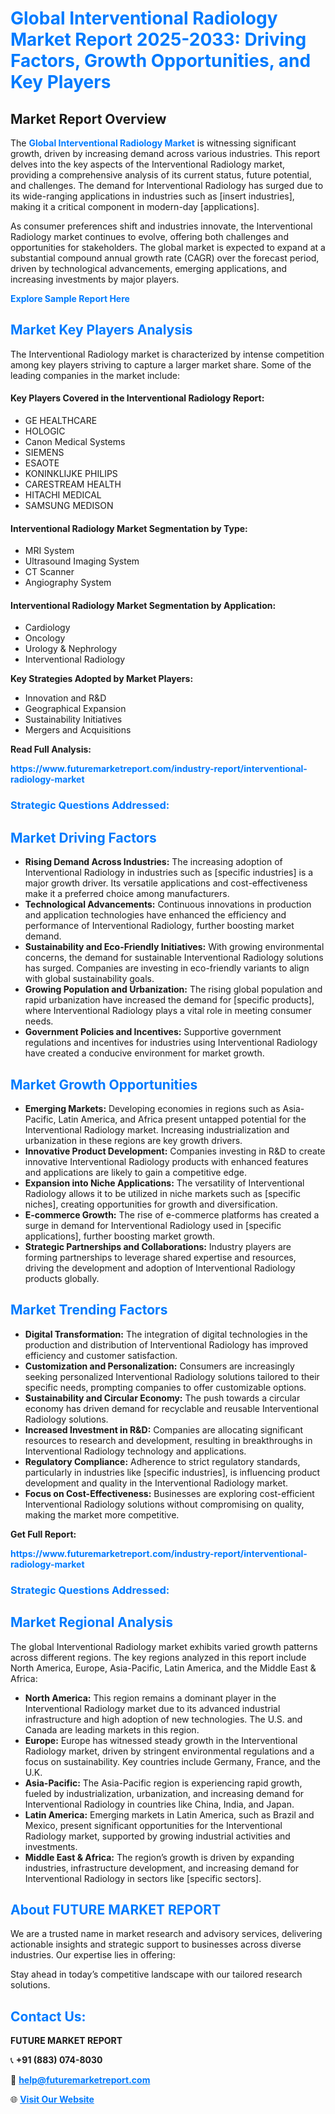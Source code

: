 <h1 style="color: #007BFF;">Global Interventional Radiology Market Report 2025-2033: Driving Factors, Growth Opportunities, and Key Players</h1>

<section id="overview">
<h2>Market Report Overview</h2>
<p>The <a href="https://www.futuremarketreport.com/industry-report/interventional-radiology-market" style="color: #007BFF; text-decoration: none;"><strong>Global Interventional Radiology Market</strong></a> is witnessing significant growth, driven by increasing demand across various industries. This report delves into the key aspects of the Interventional Radiology market, providing a comprehensive analysis of its current status, future potential, and challenges. The demand for Interventional Radiology has surged due to its wide-ranging applications in industries such as [insert industries], making it a critical component in modern-day [applications].</p>
<p>As consumer preferences shift and industries innovate, the Interventional Radiology market continues to evolve, offering both challenges and opportunities for stakeholders. The global market is expected to expand at a substantial compound annual growth rate (CAGR) over the forecast period, driven by technological advancements, emerging applications, and increasing investments by major players.</p>
</section>

<section id="overview">
<p><a href="https://www.futuremarketreport.com/request-sample/reportId=122432" style="color: #007BFF; text-decoration: none;"><strong>Explore Sample Report Here</strong></a></p>
</section>

<section id="key-players">
<h2 style="color: #007BFF;">Market Key Players Analysis</h2>
<p>The Interventional Radiology market is characterized by intense competition among key players striving to capture a larger market share. Some of the leading companies in the market include:</p>
<h4>Key Players Covered in the Interventional Radiology Report:</h4>
<ul><li>GE HEALTHCARE</li><li>HOLOGIC</li><li>Canon Medical Systems</li><li>SIEMENS</li><li>ESAOTE</li><li>KONINKLIJKE PHILIPS</li><li>CARESTREAM HEALTH</li><li>HITACHI MEDICAL</li><li>SAMSUNG MEDISON</li></ul>
<h4>Interventional Radiology Market Segmentation by Type:</h4>
<ul><li>MRI System</li><li>Ultrasound Imaging System</li><li>CT Scanner</li><li>Angiography System</li></ul>

<h4>Interventional Radiology Market Segmentation by Application:</h4>
<ul><li>Cardiology</li><li>Oncology</li><li>Urology &amp; Nephrology</li><li>Interventional Radiology</li></ul>
<p><strong>Key Strategies Adopted by Market Players:</strong></p>
<ul>
<li>Innovation and R&D</li>
<li>Geographical Expansion</li>
<li>Sustainability Initiatives</li>
<li>Mergers and Acquisitions</li>
</ul>
</section>

<section>
<p><strong>Read Full Analysis: </strong></p><a href="https://www.futuremarketreport.com/industry-report/interventional-radiology-market" style="color: #007BFF; text-decoration: none;"><strong>https://www.futuremarketreport.com/industry-report/interventional-radiology-market</strong></a>
<h3 style="color: #007BFF;">Strategic Questions Addressed:</h3>
</section>

<section id="driving-factors">
<h2 style="color: #007BFF;">Market Driving Factors</h2>
<ul>
<li><strong>Rising Demand Across Industries:</strong> The increasing adoption of Interventional Radiology in industries such as [specific industries] is a major growth driver. Its versatile applications and cost-effectiveness make it a preferred choice among manufacturers.</li>
<li><strong>Technological Advancements:</strong> Continuous innovations in production and application technologies have enhanced the efficiency and performance of Interventional Radiology, further boosting market demand.</li>
<li><strong>Sustainability and Eco-Friendly Initiatives:</strong> With growing environmental concerns, the demand for sustainable Interventional Radiology solutions has surged. Companies are investing in eco-friendly variants to align with global sustainability goals.</li>
<li><strong>Growing Population and Urbanization:</strong> The rising global population and rapid urbanization have increased the demand for [specific products], where Interventional Radiology plays a vital role in meeting consumer needs.</li>
<li><strong>Government Policies and Incentives:</strong> Supportive government regulations and incentives for industries using Interventional Radiology have created a conducive environment for market growth.</li>
</ul>
</section>

<section id="growth-opportunities">
<h2 style="color: #007BFF;">Market Growth Opportunities</h2>
<ul>
<li><strong>Emerging Markets:</strong> Developing economies in regions such as Asia-Pacific, Latin America, and Africa present untapped potential for the Interventional Radiology market. Increasing industrialization and urbanization in these regions are key growth drivers.</li>
<li><strong>Innovative Product Development:</strong> Companies investing in R&D to create innovative Interventional Radiology products with enhanced features and applications are likely to gain a competitive edge.</li>
<li><strong>Expansion into Niche Applications:</strong> The versatility of Interventional Radiology allows it to be utilized in niche markets such as [specific niches], creating opportunities for growth and diversification.</li>
<li><strong>E-commerce Growth:</strong> The rise of e-commerce platforms has created a surge in demand for Interventional Radiology used in [specific applications], further boosting market growth.</li>
<li><strong>Strategic Partnerships and Collaborations:</strong> Industry players are forming partnerships to leverage shared expertise and resources, driving the development and adoption of Interventional Radiology products globally.</li>
</ul>
</section>

<section id="trending-factors">
<h2 style="color: #007BFF;">Market Trending Factors</h2>
<ul>
<li><strong>Digital Transformation:</strong> The integration of digital technologies in the production and distribution of Interventional Radiology has improved efficiency and customer satisfaction.</li>
<li><strong>Customization and Personalization:</strong> Consumers are increasingly seeking personalized Interventional Radiology solutions tailored to their specific needs, prompting companies to offer customizable options.</li>
<li><strong>Sustainability and Circular Economy:</strong> The push towards a circular economy has driven demand for recyclable and reusable Interventional Radiology solutions.</li>
<li><strong>Increased Investment in R&D:</strong> Companies are allocating significant resources to research and development, resulting in breakthroughs in Interventional Radiology technology and applications.</li>
<li><strong>Regulatory Compliance:</strong> Adherence to strict regulatory standards, particularly in industries like [specific industries], is influencing product development and quality in the Interventional Radiology market.</li>
<li><strong>Focus on Cost-Effectiveness:</strong> Businesses are exploring cost-efficient Interventional Radiology solutions without compromising on quality, making the market more competitive.</li>
</ul>
</section>

<section>
<p><strong>Get Full Report: </strong></p><a href="https://www.futuremarketreport.com/industry-report/interventional-radiology-market" style="color: #007BFF; text-decoration: none;"><strong>https://www.futuremarketreport.com/industry-report/interventional-radiology-market</strong></a>
<h3 style="color: #007BFF;">Strategic Questions Addressed:</h3>
</section>


<section id="regional-analysis">
<h2 style="color: #007BFF;">Market Regional Analysis</h2>
<p>The global Interventional Radiology market exhibits varied growth patterns across different regions. The key regions analyzed in this report include North America, Europe, Asia-Pacific, Latin America, and the Middle East & Africa:</p>
<ul>
<li><strong>North America:</strong> This region remains a dominant player in the Interventional Radiology market due to its advanced industrial infrastructure and high adoption of new technologies. The U.S. and Canada are leading markets in this region.</li>
<li><strong>Europe:</strong> Europe has witnessed steady growth in the Interventional Radiology market, driven by stringent environmental regulations and a focus on sustainability. Key countries include Germany, France, and the U.K.</li>
<li><strong>Asia-Pacific:</strong> The Asia-Pacific region is experiencing rapid growth, fueled by industrialization, urbanization, and increasing demand for Interventional Radiology in countries like China, India, and Japan.</li>
<li><strong>Latin America:</strong> Emerging markets in Latin America, such as Brazil and Mexico, present significant opportunities for the Interventional Radiology market, supported by growing industrial activities and investments.</li>
<li><strong>Middle East & Africa:</strong> The region’s growth is driven by expanding industries, infrastructure development, and increasing demand for Interventional Radiology in sectors like [specific sectors].</li>
</ul>
</section>

<footer>
<h2 style="color: #007BFF;">About FUTURE MARKET REPORT</h2>
<p>We are a trusted name in market research and advisory services, delivering actionable insights and strategic support to businesses across diverse industries. Our expertise lies in offering:</p>

<p>Stay ahead in today’s competitive landscape with our tailored research solutions.</p>

<h2 style="color: #007BFF;">Contact Us:</h2>
<p><strong>FUTURE MARKET REPORT</strong></p>
<p>📞 <strong>+91 (883) 074-8030</strong></p>
<p>📧 <strong><a href="mailto:help@futuremarketreport.com" style="color: #007BFF;">help@futuremarketreport.com</a></strong></p>
<p>🌐 <strong><a href="https://www.futuremarketreport.com/" style="color: #007BFF;">Visit Our Website</a></strong></p>
</footer>